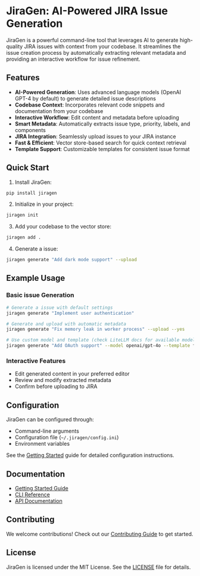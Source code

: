 # JiraGen: AI-Powered JIRA Issue Generation

JiraGen is a powerful command-line tool that leverages AI to generate high-quality JIRA issues with context from your codebase. It streamlines the issue creation process by automatically extracting relevant metadata and providing an interactive workflow for issue refinement.

## Features

- **AI-Powered Generation**: Uses advanced language models (OpenAI GPT-4 by default) to generate detailed issue descriptions
- **Codebase Context**: Incorporates relevant code snippets and documentation from your codebase
- **Interactive Workflow**: Edit content and metadata before uploading
- **Smart Metadata**: Automatically extracts issue type, priority, labels, and components
- **JIRA Integration**: Seamlessly upload issues to your JIRA instance
- **Fast & Efficient**: Vector store-based search for quick context retrieval
- **Template Support**: Customizable templates for consistent issue format

## Quick Start

1. Install JiraGen:

```bash
pip install jiragen
```

2. Initialize in your project:

```bash
jiragen init
```

3. Add your codebase to the vector store:

```bash
jiragen add .
```

4. Generate a issue:

```bash
jiragen generate "Add dark mode support" --upload
```

## Example Usage

### Basic issue Generation

```bash
# Generate a issue with default settings
jiragen generate "Implement user authentication"

# Generate and upload with automatic metadata
jiragen generate "Fix memory leak in worker process" --upload --yes

# Use custom model and template (check LiteLLM docs for available models)
jiragen generate "Add OAuth support" --model openai/gpt-4o --template feature.md
```

### Interactive Features

- Edit generated content in your preferred editor
- Review and modify extracted metadata
- Confirm before uploading to JIRA

## Configuration

JiraGen can be configured through:

- Command-line arguments
- Configuration file (`~/.jiragen/config.ini`)
- Environment variables

See the [Getting Started](getting-started.md) guide for detailed configuration instructions.

## Documentation

- [Getting Started Guide](getting-started.md)
- [CLI Reference](cli.md)
- [API Documentation](api/core.md)

## Contributing

We welcome contributions! Check out our [Contributing Guide](https://github.com/Abdellah-Laassairi/jiragen/blob/main/CONTRIBUTING.md) to get started.

## License

JiraGen is licensed under the MIT License. See the [LICENSE](https://github.com/Abdellah-Laassairi/jiragen/blob/main/LICENSE) file for details.
